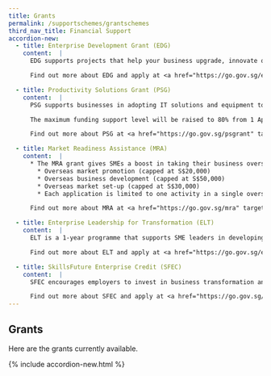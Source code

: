 ```yaml
---
title: Grants
permalink: /supportschemes/grantschemes
third_nav_title: Financial Support
accordion-new:
  - title: Enterprise Development Grant (EDG)
    content:  |  
      EDG supports projects that help your business upgrade, innovate or venture overseas. It funds qualifying project costs namely third-party consultancy fees, software and equipment, and internal manpower cost. For businesses most severely impacted by COVID-19, the maximum support level may be raised to 90% on a case-by-case basis.

      Find out more about EDG and apply at <a href="https://go.gov.sg/edgrant" target="_blank">Enterprise Singapore (ESG)</a>.

  - title: Productivity Solutions Grant (PSG)
    content:  |       
      PSG supports businesses in adopting IT solutions and equipment to enhance business processes. It supports sector-specific solutions (eg: retail, food, logistics, precision engineering, construction and landscaping industries) as well as solutions that cut across industries, such as in areas of customer management, data analytics, financial management and inventory tracking.

      The maximum funding support level will be raised to 80% from 1 April 2020 to 31 December 2020.

      Find out more about PSG at <a href="https://go.gov.sg/psgrant" target="_blank">Enterprise Singapore (ESG)</a>and apply for it on GoBusiness <a href="https://dashboard-staging.l1t.molb.gov.sg/login">here</a>.

  - title: Market Readiness Assistance (MRA)
    content:  |       
      * The MRA grant gives SMEs a boost in taking their business overseas. Eligible SMEs will receive up to 70% of qualifying costs, capped at S$100,000 per company per new market from 1 April 2020 to 31 March 2023 that covers:
        * Overseas market promotion (capped at S$20,000)
        * Overseas business development (capped at S$50,000)
        * Overseas market set-up (capped at S$30,000)
        * Each application is limited to one activity in a single overseas market (e.g. market entry, or participation in a trade fair)

      Find out more about MRA at <a href="https://go.gov.sg/mra" target="_blank">Enterprise Singapore (ESG)</a>and apply for it on GoBusiness <a href="https://dashboard-staging.l1t.molb.gov.sg/login">here</a>.

  - title: Enterprise Leadership for Transformation (ELT)
    content:  |    
      ELT is a 1-year programme that supports SME leaders in developing business growth capabilities. Eligible businesses can qualify for up to 90% funding of programme fees.

      Find out more about ELT and apply at <a href="https://go.gov.sg/elt" target="_blank">Enterprise Singapore (ESG)</a>.

  - title: SkillsFuture Enterprise Credit (SFEC)
    content:  |       
      SFEC encourages employers to invest in business transformation and employee capabilities. Eligible employers will receive a one-off $10,000 credit to cover up to 90% of out-of-pocket expenses on qualifying costs for supportable initiatives, on top of the support levels of existing schemes.

      Find out more about SFEC and apply at <a href="https://go.gov.sg/sfec" target="_blank">Enterprise Singapore (ESG)</a>.
---
```


## Grants

Here are the grants currently available.

{% include accordion-new.html %}
